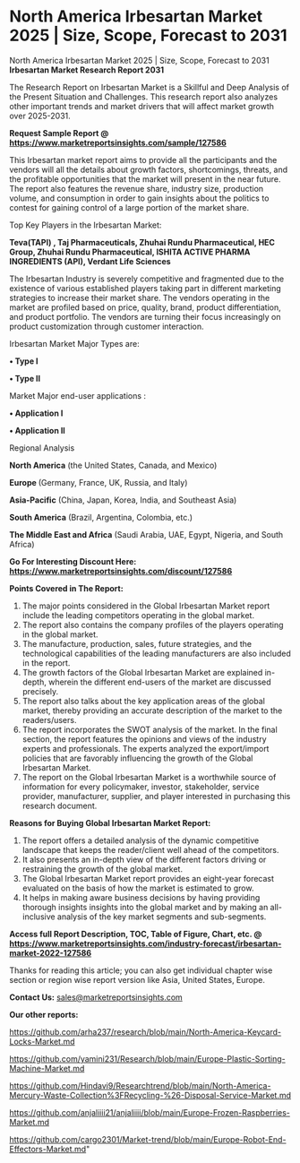 # North America Irbesartan Market 2025 | Size, Scope, Forecast to 2031
North America Irbesartan Market 2025 | Size, Scope, Forecast to 2031
<strong>Irbesartan Market Research Report 2031</strong>

The Research Report on Irbesartan Market is a Skillful and Deep Analysis of the Present Situation and Challenges. This research report also analyzes other important trends and market drivers that will affect market growth over 2025-2031.

<strong>Request Sample Report @ <a href=https://www.marketreportsinsights.com/sample/127586>https://www.marketreportsinsights.com/sample/127586</a></strong>

This Irbesartan market report aims to provide all the participants and the vendors will all the details about growth factors, shortcomings, threats, and the profitable opportunities that the market will present in the near future. The report also features the revenue share, industry size, production volume, and consumption in order to gain insights about the politics to contest for gaining control of a large portion of the market share.

Top Key Players in the Irbesartan Market:

<strong>Teva(TAPI) , Taj Pharmaceuticals, Zhuhai Rundu Pharmaceutical, HEC Group, Zhuhai Rundu Pharmaceutical, ISHITA ACTIVE PHARMA INGREDIENTS (API), Verdant Life Sciences</strong>

The Irbesartan Industry is severely competitive and fragmented due to the existence of various established players taking part in different marketing strategies to increase their market share. The vendors operating in the market are profiled based on price, quality, brand, product differentiation, and product portfolio. The vendors are turning their focus increasingly on product customization through customer interaction.

Irbesartan Market Major Types are:

<strong>• Type I

• Type II</strong>

Market Major end-user applications :

<strong>• Application I

• Application II</strong>

Regional Analysis

</u><strong><b>North America</b></strong> (the United States, Canada, and Mexico)

<strong><b>Europe </b></strong>(Germany, France, UK, Russia, and Italy)

<strong><b>Asia-Pacific</b></strong> (China, Japan, Korea, India, and Southeast Asia)

<strong><b>South America</b></strong> (Brazil, Argentina, Colombia, etc.)

<strong><b>The Middle East and Africa</b></strong> (Saudi Arabia, UAE, Egypt, Nigeria, and South Africa)

<strong>Go For Interesting Discount Here: <a href=https://www.marketreportsinsights.com/discount/127586>https://www.marketreportsinsights.com/discount/127586</a></strong>

<strong>Points Covered in The Report:</strong>
<ol>
  <li>The major points considered in the Global Irbesartan Market report include the leading competitors operating in the global market.</li>
  <li>The report also contains the company profiles of the players operating in the global market.</li>
  <li>The manufacture, production, sales, future strategies, and the technological capabilities of the leading manufacturers are also included in the report.</li>
  <li>The growth factors of the Global Irbesartan Market are explained in-depth, wherein the different end-users of the market are discussed precisely.</li>
  <li>The report also talks about the key application areas of the global market, thereby providing an accurate description of the market to the readers/users.</li>
  <li>The report incorporates the SWOT analysis of the market. In the final section, the report features the opinions and views of the industry experts and professionals. The experts analyzed the export/import policies that are favorably influencing the growth of the Global Irbesartan Market.</li>
  <li>The report on the Global Irbesartan Market is a worthwhile source of information for every policymaker, investor, stakeholder, service provider, manufacturer, supplier, and player interested in purchasing this research document.</li>
</ol>
<strong>Reasons for Buying Global Irbesartan Market Report:</strong>

<ol>
  <li>The report offers a detailed analysis of the dynamic competitive landscape that keeps the reader/client well ahead of the competitors.</li>
  <li>It also presents an in-depth view of the different factors driving or restraining the growth of the global market.</li>
  <li>The Global Irbesartan Market report provides an eight-year forecast evaluated on the basis of how the market is estimated to grow.</li>
  <li>It helps in making aware business decisions by having providing thorough insights insights into the global market and by making an all-inclusive analysis of the key market segments and sub-segments.</li>
</ol>
<strong>Access full Report Description, TOC, Table of Figure, Chart, etc. @ <a href=https://www.marketreportsinsights.com/industry-forecast/irbesartan-market-2022-127586>https://www.marketreportsinsights.com/industry-forecast/irbesartan-market-2022-127586</a></strong>


Thanks for reading this article; you can also get individual chapter wise section or region wise report version like Asia, United States, Europe.

<strong>Contact Us:</strong>
sales@marketreportsinsights.com

<strong>Our other reports:</strong>

<a href=https://github.com/arha237/research/blob/main/North-America-Keycard-Locks-Market.md>https://github.com/arha237/research/blob/main/North-America-Keycard-Locks-Market.md</a>

<a href=https://github.com/yamini231/Research/blob/main/Europe-Plastic-Sorting-Machine-Market.md>https://github.com/yamini231/Research/blob/main/Europe-Plastic-Sorting-Machine-Market.md</a>

<a href=https://github.com/Hindavi9/Researchtrend/blob/main/North-America-Mercury-Waste-Collection%3FRecycling-%26-Disposal-Service-Market.md>https://github.com/Hindavi9/Researchtrend/blob/main/North-America-Mercury-Waste-Collection%3FRecycling-%26-Disposal-Service-Market.md</a>

<a href=https://github.com/anjaliiii21/anjaliiii/blob/main/Europe-Frozen-Raspberries-Market.md>https://github.com/anjaliiii21/anjaliiii/blob/main/Europe-Frozen-Raspberries-Market.md</a>

<a href=https://github.com/cargo2301/Market-trend/blob/main/Europe-Robot-End-Effectors-Market.md>https://github.com/cargo2301/Market-trend/blob/main/Europe-Robot-End-Effectors-Market.md</a>"
